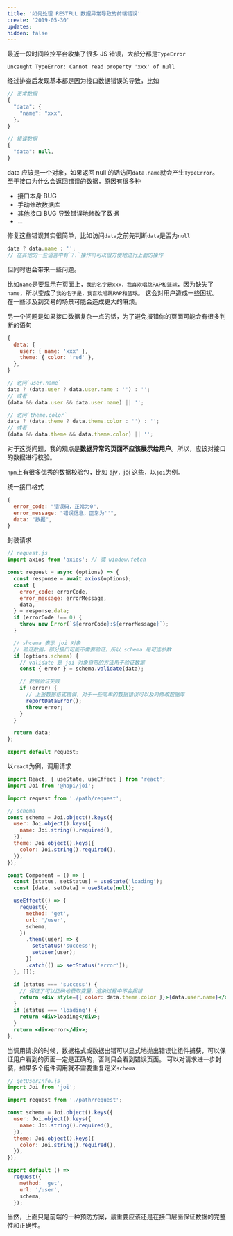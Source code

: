 ```yaml
---
title: '如何处理 RESTFUL 数据异常导致的前端错误'
create: '2019-05-30'
updates:
hidden: false
---
```


最近一段时间监控平台收集了很多 JS 错误，大部分都是`TypeError`

```
Uncaught TypeError: Cannot read property 'xxx' of null
```

经过排查后发现基本都是因为接口数据错误的导致，比如

```js
// 正常数据
{
  "data": {
    "name": "xxx",
  },
}

// 错误数据
{
  "data": null,
}
```

data 应该是一个对象，如果返回 null 的话访问`data.name`就会产生`TypeError`。
至于接口为什么会返回错误的数据，原因有很多种

- 接口本身 BUG
- 手动修改数据库
- 其他接口 BUG 导致错误地修改了数据
- ...

修复这些错误其实很简单，比如访问`data`之前先判断`data`是否为`null`

```js
data ? data.name : '';
// 在其他的一些语言中有`?.`操作符可以很方便地进行上面的操作
```

但同时也会带来一些问题。

比如`name`是要显示在页面上，`我的名字是xxx，我喜欢唱跳RAP和篮球`，因为缺失了`name`，所以变成了`我的名字是，我喜欢唱跳RAP和篮球`。
这会对用户造成一些困扰。
在一些涉及到交易的场景可能会造成更大的麻烦。

另一个问题是如果接口数据复杂一点的话，为了避免报错你的页面可能会有很多判断的语句

```js
{
  data: {
    user: { name: 'xxx' },
    theme: { color: 'red' },
  },
}

// 访问`user.name`
data ? (data.user ? data.user.name : '') : '';
// 或者
(data && data.user && data.user.name) || '';

// 访问`theme.color`
data ? (data.theme ? data.theme.color : '') : '';
// 或者
(data && data.theme && data.theme.color) || '';
```

对于这类问题，我的观点是**数据异常的页面不应该展示给用户**。所以，应该对接口的数据进行校验。

`npm`上有很多优秀的数据校验包，比如 [ajv](https://www.npmjs.com/package/ajv)，[joi](https://www.npmjs.com/package/@hapi/joi) 这些，以`joi`为例。

统一接口格式

```js
{
  error_code: "错误码，正常为0",
  error_message: "错误信息，正常为''",
  data: "数据",
}
```

封装请求

```js
// request.js
import axios from 'axios'; // 或 window.fetch

const request = async (options) => {
  const response = await axios(options);
  const {
    error_code: errorCode,
    error_message: errorMessage,
    data,
  } = response.data;
  if (errorCode !== 0) {
    throw new Error(`${errorCode}:${errorMessage}`);
  }

  // shcema 表示 joi 对象
  // 验证数据，部分接口可能不需要验证，所以 schema 是可选参数
  if (options.schema) {
    // validate 是 joi 对象自带的方法用于验证数据
    const { error } = schema.validate(data);

    // 数据验证失败
    if (error) {
      // 上报数据格式错误，对于一些简单的数据错误可以及时修改数据库
      reportDataError();
      throw error;
    }
  }

  return data;
};

export default request;
```

以`react`为例，调用请求

```jsx
import React, { useState, useEffect } from 'react';
import Joi from '@hapi/joi';

import request from './path/request';

// schema
const schema = Joi.object().keys({
  user: Joi.object().keys({
    name: Joi.string().required(),
  }),
  theme: Joi.object().keys({
    color: Joi.string().required(),
  }),
});

const Component = () => {
  const [status, setStatus] = useState('loading');
  const [data, setData] = useState(null);

  useEffect(() => {
    request({
      method: 'get',
      url: '/user',
      schema,
    })
      .then((user) => {
        setStatus('success');
        setUser(user);
      })
      .catch(() => setStatus('error'));
  }, []);

  if (status === 'success') {
    // 保证了可以正确地获取变量，渲染过程中不会报错
    return <div style={{ color: data.theme.color }}>{data.user.name}</duv>;
  }
  if (status === 'loading') {
    return <div>loading</div>;
  }
  return <div>error</div>;
};
```

当调用请求的时候，数据格式或数据出错可以显式地抛出错误让组件捕获，可以保证用户看到的页面一定是正确的，否则只会看到错误页面。
可以对请求进一步封装，如果多个组件调用就不需要重复定义`schema`

```js
// getUserInfo.js
import Joi from 'joi';

import request from './path/request';

const schema = Joi.object().keys({
  user: Joi.object().keys({
    name: Joi.string().required(),
  }),
  theme: Joi.object().keys({
    color: Joi.string().required(),
  }),
});

export default () =>
  request({
    method: 'get',
    url: '/user',
    schema,
  });
```

当然，上面只是前端的一种预防方案，最重要应该还是在接口层面保证数据的完整性和正确性。
